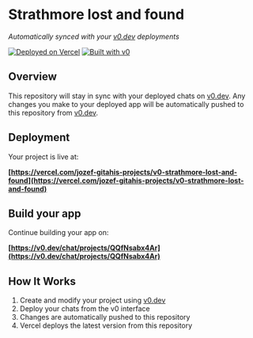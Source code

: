 # Strathmore lost and found

*Automatically synced with your [v0.dev](https://v0.dev) deployments*

[![Deployed on Vercel](https://img.shields.io/badge/Deployed%20on-Vercel-black?style=for-the-badge&logo=vercel)](https://vercel.com/jozef-gitahis-projects/v0-strathmore-lost-and-found)
[![Built with v0](https://img.shields.io/badge/Built%20with-v0.dev-black?style=for-the-badge)](https://v0.dev/chat/projects/QQfNsabx4Ar)

## Overview

This repository will stay in sync with your deployed chats on [v0.dev](https://v0.dev).
Any changes you make to your deployed app will be automatically pushed to this repository from [v0.dev](https://v0.dev).

## Deployment

Your project is live at:

**[https://vercel.com/jozef-gitahis-projects/v0-strathmore-lost-and-found](https://vercel.com/jozef-gitahis-projects/v0-strathmore-lost-and-found)**

## Build your app

Continue building your app on:

**[https://v0.dev/chat/projects/QQfNsabx4Ar](https://v0.dev/chat/projects/QQfNsabx4Ar)**

## How It Works

1. Create and modify your project using [v0.dev](https://v0.dev)
2. Deploy your chats from the v0 interface
3. Changes are automatically pushed to this repository
4. Vercel deploys the latest version from this repository
